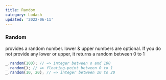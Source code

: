 ```yaml
---
title: Random
category: Lodash
updated: '2022-06-11'
---
```


### Random

provides a random number. lower & upper numbers are optional. If you do not provide any lower or upper, it returns a random between 0 to 1

```js
_.random(100); // => integer between o and 100
_.random(); // => floating-point between 0 to 1
_.random(10, 20); // => integer between 10 to 20
```

